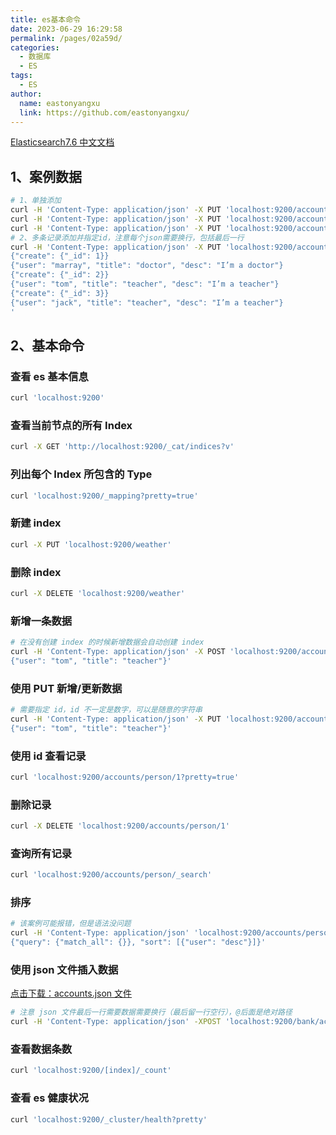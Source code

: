 ```yaml
---
title: es基本命令
date: 2023-06-29 16:29:58
permalink: /pages/02a59d/
categories:
  - 数据库
  - ES
tags:
  - ES
author:
  name: eastonyangxu
  link: https://github.com/eastonyangxu/
---
```


[Elasticsearch7.6 中文文档](https://elasticsearch.bookhub.zone/#/)

## 1、案例数据

```sh -N
# 1、单独添加
curl -H 'Content-Type: application/json' -X PUT 'localhost:9200/accounts/person/1' -d '{"user": "marray", "title": "doctor", "desc": "I’m a doctor"}'
curl -H 'Content-Type: application/json' -X PUT 'localhost:9200/accounts/person/2' -d '{"user": "tom", "title": "teacher", "desc": "I’m a teacher"}'
curl -H 'Content-Type: application/json' -X PUT 'localhost:9200/accounts/person/3' -d '{"user": "jack", "title": "teacher", "desc": "I’m a teacher"}'
# 2、多条记录添加并指定id，注意每个json需要换行，包括最后一行
curl -H 'Content-Type: application/json' -X PUT 'localhost:9200/accounts/person/_bulk?pretty' -d '
{"create": {"_id": 1}}
{"user": "marray", "title": "doctor", "desc": "I’m a doctor"}
{"create": {"_id": 2}}
{"user": "tom", "title": "teacher", "desc": "I’m a teacher"}
{"create": {"_id": 3}}
{"user": "jack", "title": "teacher", "desc": "I’m a teacher"}
'
```

## 2、基本命令

### 查看 es 基本信息

```sh -N
curl 'localhost:9200'
```

### 查看当前节点的所有 Index

```sh -N
curl -X GET 'http://localhost:9200/_cat/indices?v'
```

### 列出每个 Index 所包含的 Type

```sh -N
curl 'localhost:9200/_mapping?pretty=true'
```

### 新建 index

```sh -N
curl -X PUT 'localhost:9200/weather'
```

### 删除 index

```sh -N
curl -X DELETE 'localhost:9200/weather'
```

### 新增一条数据

```sh -N|
# 在没有创建 index 的时候新增数据会自动创建 index
curl -H 'Content-Type: application/json' -X POST 'localhost:9200/accounts/person' -d '
{"user": "tom", "title": "teacher"}'
```

### 使用 PUT 新增/更新数据

```sh -N
# 需要指定 id，id 不一定是数字，可以是随意的字符串
curl -H 'Content-Type: application/json' -X PUT 'localhost:9200/accounts/person/1' -d '
{"user": "tom", "title": "teacher"}'
```

### 使用 id 查看记录

```sh -N
curl 'localhost:9200/accounts/person/1?pretty=true'
```

### 删除记录

```sh -N
curl -X DELETE 'localhost:9200/accounts/person/1'
```

### 查询所有记录

```sh -N
curl 'localhost:9200/accounts/person/_search'
```

### 排序

```sh -N
# 该案例可能报错，但是语法没问题
curl -H 'Content-Type: application/json' 'localhost:9200/accounts/person/_search?pretty' -d '
{"query": {"match_all": {}}, "sort": [{"user": "desc"}]}'
```

### 使用 json 文件插入数据

<a href="/es/accounts.json" download="accounts.json">点击下载：accounts.json 文件</a>

```sh -N
# 注意 json 文件最后一行需要数据需要换行（最后留一行空行），@后面是绝对路径
curl -H 'Content-Type: application/json' -XPOST 'localhost:9200/bank/account/_bulk?pretty' --data-binary "@/Users/yangxu/Desktop/es/accounts.json"
```

### 查看数据条数

```sh -N
curl 'localhost:9200/[index]/_count'
```

### 查看 es 健康状况

```sh -N
curl 'localhost:9200/_cluster/health?pretty'
```
